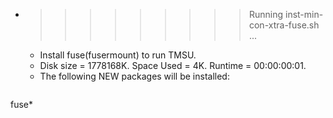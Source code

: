 * >>>>>>>>> Running inst-min-con-xtra-fuse.sh ...
  * Install fuse(fusermount) to run TMSU.
  * Disk size = 1778168K. Space Used = 4K. Runtime = 00:00:00:01.
  * The following NEW packages will be installed:
  ```bash
fuse*
  ```
